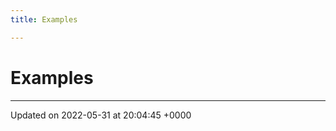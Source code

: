 ```yaml
---
title: Examples

---
```


# Examples







-------------------------------

Updated on 2022-05-31 at 20:04:45 +0000
